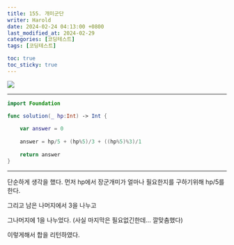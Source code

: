 ```yaml
---
title: 155. 개미군단
writer: Harold
date: 2024-02-24 04:13:00 +0800
last_modified_at: 2024-02-29
categories: [코딩테스트]
tags: [코딩테스트]

toc: true
toc_sticky: true
---
```

![](https://velog.velcdn.com/images/haroldfromk/post/e45c4c2a-966d-4b38-b195-7bf9663d3181/image.png)

---
```swift
import Foundation

func solution(_ hp:Int) -> Int {
    
    var answer = 0
    
    answer = hp/5 + (hp%5)/3 + ((hp%5)%3)/1
    
    return answer
}
```
---
단순하게 생각을 했다.
먼저 hp에서 장군개미가 얼마나 필요한지를 구하기위해 hp/5를 한다.

그리고 남은 나머지에서 3을 나누고

그나머지에 1을 나누었다. (사실 마지막은 필요없긴한데... 깔맞춤했다)

이렇게해서 합을 리턴하였다.